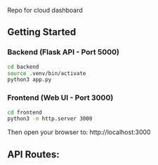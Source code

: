 Repo for cloud dashboard

## Getting Started

### Backend (Flask API - Port 5000)
```bash
cd backend
source .venv/bin/activate
python3 app.py
```

### Frontend (Web UI - Port 3000)
```bash
cd frontend
python3 -m http.server 3000
```

Then open your browser to: http://localhost:3000

## API Routes:
